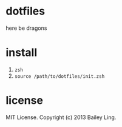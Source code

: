 # dotfiles

here be dragons

# install

1. `zsh`
2. `source /path/to/dotfiles/init.zsh`

# license

MIT License. Copyright (c) 2013 Bailey Ling.

